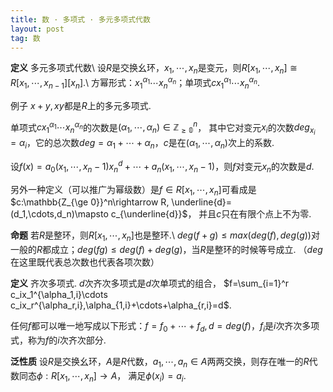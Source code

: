```yaml
---
title: 数 · 多项式 · 多元多项式代数
layout: post
tag: 数
---
```


**定义** 多元多项式代数\\
设$R$是交换幺环，$x_1,\cdots,x_n$是变元，则$R[x_1,\cdots,x_n]\cong R[x_1,\cdots,x_{n-1}][x_n]$.\\
方幂形式：$x_1^{\alpha_1}\cdots x_n^{\alpha_n}$；单项式$cx_1^{\alpha_1}\cdots x_n^{\alpha_n}$.

例子 $x+y,xy$都是$R$上的多元多项式.

单项式$cx_1^{\alpha_1}\cdots x_n^{\alpha_n}$的次数是$(\alpha_1,\cdots,\alpha_n)\in\mathbb{Z_{\ge0}}^n$，
其中它对变元$x_i$的次数$deg_{x_i}=\alpha_i$，它的总次数$deg=\alpha_1+\cdots+\alpha_n$，$c$是在$(\alpha_1,\cdots,\alpha_n)$次上的系数.

设$f(x)=a_0(x_1,\cdots,x_n-1)x_n^d+\cdots+a_n(x_1,\cdots,x_n-1)$，则$f$对变元$x_n$的次数是$d$.

另外一种定义（可以推广为幂级数）是$f\in R[x_1,\cdots,x_n]$可看成是$c:\mathbb{Z_{\ge 0}}^n\rightarrow R, \underline{d}=(d_1,\cdots,d_n)\mapsto c_{\underline{d}}$，
并且$c$只在有限个点上不为零.

**命题** 若$R$是整环，则$R[x_1,\cdots,x_n]$也是整环.\\
$deg(f+g)\le max(deg(f),deg(g))$对一般的$R$都成立；$deg(fg)\le deg(f)+deg(g)$，当$R$是整环的时候等号成立. （$deg$在这里既代表总次数也代表各项次数）

**定义** 齐次多项式. $d$次齐次多项式是$d$次单项式的组合，
$f=\sum_{i=1}^r c_ix_1^{\alpha_1,i}\cdots c_ix_r^{\alpha_r,i},\alpha_{1,i}+\cdots+\alpha_{r,i}=d$.

任何$f$都可以唯一地写成以下形式：$f=f_0+\cdots+f_d,d=deg(f)$，$f_i$是$i$次齐次多项式，称为$f$的$i$次齐次部分.

**泛性质** 设$R$是交换幺环，$A$是$R$代数，$a_1,\cdots,a_n\in A$两两交换，则存在唯一的$R$代数同态$\phi:R[x_1,\cdots,x_n]\rightarrow A$，
满足$\phi(x_i)=a_i$.
